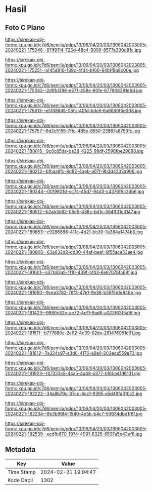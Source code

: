 # Hasil

## Foto C Plano

https://sirekap-obj-formc.kpu.go.id/c7d6/pemilu/pdpr/13/06/04/20/03/1306042003005-20240221-175046--811f9114-726d-48c4-9099-8577a300d81c.jpg

https://sirekap-obj-formc.kpu.go.id/c7d6/pemilu/pdpr/13/06/04/20/03/1306042003005-20240221-175251--a145d816-139c-4fd4-bf60-64b1f8a8c00e.jpg

https://sirekap-obj-formc.kpu.go.id/c7d6/pemilu/pdpr/13/06/04/20/03/1306042003005-20240221-175343--2d91d396-e571-458e-80fe-677808391e6d.jpg

https://sirekap-obj-formc.kpu.go.id/c7d6/pemilu/pdpr/13/06/04/20/03/1306042003005-20240221-175613--e51088d5-05fc-40fd-bdc6-6a6660f5e308.jpg

https://sirekap-obj-formc.kpu.go.id/c7d6/pemilu/pdpr/13/06/04/20/03/1306042003005-20240221-175757--6d2c5155-7ffc-485e-8550-23867a8759fe.jpg

https://sirekap-obj-formc.kpu.go.id/c7d6/pemilu/pdpr/13/06/04/20/03/1306042003005-20240221-180016--9c8c85da-ba38-4225-99df-2598fbe29888.jpg

https://sirekap-obj-formc.kpu.go.id/c7d6/pemilu/pdpr/13/06/04/20/03/1306042003005-20240221-180212--bfbaa9fc-8d82-4aeb-a07f-9b3d4232a906.jpg

https://sirekap-obj-formc.kpu.go.id/c7d6/pemilu/pdpr/13/06/04/20/03/1306042003005-20240221-180344--0019801d-cc74-45d7-94d3-c4376f6c3db6.jpg

https://sirekap-obj-formc.kpu.go.id/c7d6/pemilu/pdpr/13/06/04/20/03/1306042003005-20240221-180512--b2ab3d62-05e5-438c-bd1c-594ff31c3147.jpg

https://sirekap-obj-formc.kpu.go.id/c7d6/pemilu/pdpr/13/06/04/20/03/1306042003005-20240221-180653--c9286666-411c-4d21-bb30-7a384a1474b0.jpg

https://sirekap-obj-formc.kpu.go.id/c7d6/pemilu/pdpr/13/06/04/20/03/1306042003005-20240221-180806--63a632d2-dd30-44af-bea1-6f55aca53ae4.jpg

https://sirekap-obj-formc.kpu.go.id/c7d6/pemilu/pdpr/13/06/04/20/03/1306042003005-20240221-181001--a37b83a5-1110-439f-bf43-6e8707bfa68f.jpg

https://sirekap-obj-formc.kpu.go.id/c7d6/pemilu/pdpr/13/06/04/20/03/1306042003005-20240221-181050--9cea3782-76f3-47e1-9e36-b36f5b1e848e.jpg

https://sirekap-obj-formc.kpu.go.id/c7d6/pemilu/pdpr/13/06/04/20/03/1306042003005-20240221-181423--9989c82e-ae72-4ef1-9ad6-a023f63f5a9f.jpg

https://sirekap-obj-formc.kpu.go.id/c7d6/pemilu/pdpr/13/06/04/20/03/1306042003005-20240221-181511--b777680c-2e62-4c39-92de-261476951c01.jpg

https://sirekap-obj-formc.kpu.go.id/c7d6/pemilu/pdpr/13/06/04/20/03/1306042003005-20240221-181812--7a324c97-a3d0-4170-a2e0-203eca559e73.jpg

https://sirekap-obj-formc.kpu.go.id/c7d6/pemilu/pdpr/13/06/04/20/03/1306042003005-20240221-181923--f47333a5-44a5-4a48-a377-b16ba41d6131.jpg

https://sirekap-obj-formc.kpu.go.id/c7d6/pemilu/pdpr/13/06/04/20/03/1306042003005-20240221-182222--34a8b70c-37cc-4cc1-9395-a5d49fa310c2.jpg

https://sirekap-obj-formc.kpu.go.id/c7d6/pemilu/pdpr/13/06/04/20/03/1306042003005-20240221-182234--8b3b99f4-1540-4d5b-b4c7-50934dbd1f6f.jpg

https://sirekap-obj-formc.kpu.go.id/c7d6/pemilu/pdpr/13/06/04/20/03/1306042003005-20240221-182539--ecd1b670-1974-4991-8325-6507a5b43ef6.jpg


## Metadata

| Key        | Value               |
| ---------- | ------------------- |
| Time Stamp | 2024-02-21 19:04:47 |
| Kode Dapil | 1302                |



